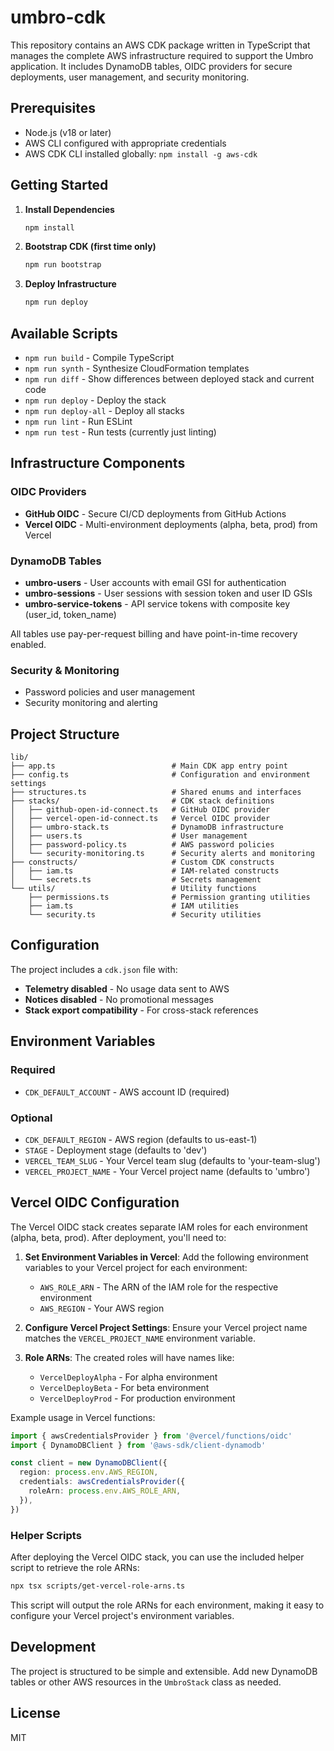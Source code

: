 # umbro-cdk

This repository contains an AWS CDK package written in TypeScript that manages the complete AWS infrastructure required to support the Umbro application. It includes DynamoDB tables, OIDC providers for secure deployments, user management, and security monitoring.

## Prerequisites

- Node.js (v18 or later)
- AWS CLI configured with appropriate credentials
- AWS CDK CLI installed globally: `npm install -g aws-cdk`

## Getting Started

1. **Install Dependencies**
   ```bash
   npm install
   ```

2. **Bootstrap CDK (first time only)**
   ```bash
   npm run bootstrap
   ```

3. **Deploy Infrastructure**
   ```bash
   npm run deploy
   ```

## Available Scripts

- `npm run build` - Compile TypeScript
- `npm run synth` - Synthesize CloudFormation templates
- `npm run diff` - Show differences between deployed stack and current code
- `npm run deploy` - Deploy the stack
- `npm run deploy-all` - Deploy all stacks
- `npm run lint` - Run ESLint
- `npm run test` - Run tests (currently just linting)

## Infrastructure Components

### OIDC Providers
- **GitHub OIDC** - Secure CI/CD deployments from GitHub Actions
- **Vercel OIDC** - Multi-environment deployments (alpha, beta, prod) from Vercel

### DynamoDB Tables
- **umbro-users** - User accounts with email GSI for authentication
- **umbro-sessions** - User sessions with session token and user ID GSIs  
- **umbro-service-tokens** - API service tokens with composite key (user_id, token_name)

All tables use pay-per-request billing and have point-in-time recovery enabled.

### Security & Monitoring
- Password policies and user management
- Security monitoring and alerting

## Project Structure

```
lib/
├── app.ts                          # Main CDK app entry point
├── config.ts                       # Configuration and environment settings
├── structures.ts                   # Shared enums and interfaces
├── stacks/                         # CDK stack definitions
│   ├── github-open-id-connect.ts   # GitHub OIDC provider
│   ├── vercel-open-id-connect.ts   # Vercel OIDC provider
│   ├── umbro-stack.ts              # DynamoDB infrastructure
│   ├── users.ts                    # User management
│   ├── password-policy.ts          # AWS password policies
│   └── security-monitoring.ts      # Security alerts and monitoring
├── constructs/                     # Custom CDK constructs
│   ├── iam.ts                      # IAM-related constructs
│   └── secrets.ts                  # Secrets management
└── utils/                          # Utility functions
    ├── permissions.ts              # Permission granting utilities
    ├── iam.ts                      # IAM utilities
    └── security.ts                 # Security utilities
```

## Configuration

The project includes a `cdk.json` file with:
- **Telemetry disabled** - No usage data sent to AWS
- **Notices disabled** - No promotional messages
- **Stack export compatibility** - For cross-stack references

## Environment Variables

### Required
- `CDK_DEFAULT_ACCOUNT` - AWS account ID (required)

### Optional
- `CDK_DEFAULT_REGION` - AWS region (defaults to us-east-1)
- `STAGE` - Deployment stage (defaults to 'dev')
- `VERCEL_TEAM_SLUG` - Your Vercel team slug (defaults to 'your-team-slug')
- `VERCEL_PROJECT_NAME` - Your Vercel project name (defaults to 'umbro')

## Vercel OIDC Configuration

The Vercel OIDC stack creates separate IAM roles for each environment (alpha, beta, prod). After deployment, you'll need to:

1. **Set Environment Variables in Vercel**: Add the following environment variables to your Vercel project for each environment:
   - `AWS_ROLE_ARN` - The ARN of the IAM role for the respective environment
   - `AWS_REGION` - Your AWS region

2. **Configure Vercel Project Settings**: Ensure your Vercel project name matches the `VERCEL_PROJECT_NAME` environment variable.

3. **Role ARNs**: The created roles will have names like:
   - `VercelDeployAlpha` - For alpha environment
   - `VercelDeployBeta` - For beta environment  
   - `VercelDeployProd` - For production environment

Example usage in Vercel functions:
```typescript
import { awsCredentialsProvider } from '@vercel/functions/oidc'
import { DynamoDBClient } from '@aws-sdk/client-dynamodb'

const client = new DynamoDBClient({
  region: process.env.AWS_REGION,
  credentials: awsCredentialsProvider({
    roleArn: process.env.AWS_ROLE_ARN,
  }),
})
```

### Helper Scripts

After deploying the Vercel OIDC stack, you can use the included helper script to retrieve the role ARNs:

```bash
npx tsx scripts/get-vercel-role-arns.ts
```

This script will output the role ARNs for each environment, making it easy to configure your Vercel project's environment variables.

## Development

The project is structured to be simple and extensible. Add new DynamoDB tables or other AWS resources in the `UmbroStack` class as needed.

## License

MIT